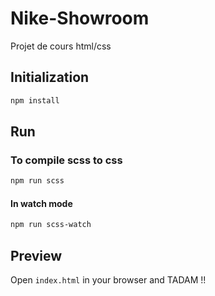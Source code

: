 # Nike-Showroom
Projet de cours html/css
## Initialization

```bash
npm install
```

## Run

### To compile scss to css

```bash
npm run scss
```

#### In watch mode

```bash
npm run scss-watch
```

## Preview

Open `index.html` in your browser and TADAM !!

